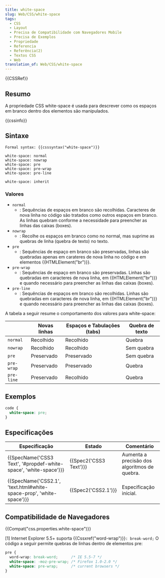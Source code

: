 ```yaml
---
title: white-space
slug: Web/CSS/white-space
tags:
  - CSS
  - Layout
  - Precisa de Compatibilidade com Navegadores Mobile
  - Precisa de Exemplos
  - Propriedade
  - Referencia
  - Referência(2)
  - Textos CSS
  - Web
translation_of: Web/CSS/white-space
---
```

{{CSSRef}}

## Resumo

A propriedade CSS white-space é usada para descrever como os espaços em branco dentro dos elementos são manipulados.

{{cssinfo}}

## Sintaxe

    Formal syntax: {{csssyntax("white-space")}}

<!---->

    white-space: normal
    white-space: nowrap
    white-space: pre
    white-space: pre-wrap
    white-space: pre-line

    white-space: inherit

### Valores

- `normal`
  - : Sequências de espaços em branco são recolhidas. Caracteres de nova linha no código são tratados como outros espaços em branco. As linhas quebram conforme a necessidade para preencher as linhas das caixas (boxes).
- `nowrap`
  - : Recolhe os espaços em branco como no normal, mas suprime as quebras de linha (quebra de texto) no texto.
- `pre`
  - : Sequências de espaço em branco são preservadas, linhas são quebradas apenas em carateres de nova linha no código e em elementos {{HTMLElement("br")}}.
- `pre-wrap`
  - : Sequências de espaço em branco são preservadas. Linhas são quebradas em caracteres de nova linha, em {{HTMLElement("br")}} e quando necessário para preencher as linhas das caixas (boxes).
- `pre-line`
  - : Sequências de espaços em branco são recolhidas. Linhas são quebradas em caracteres de nova linha, em {{HTMLElement("br")}} e quando necessário para preencher as linhas das caixas (boxes).

A tabela a seguir resume o comportamento dos valores para white-space:

|            | Novas linhas | Espaços e Tabulações (tabs) | Quebra de texto |
| ---------- | ------------ | --------------------------- | --------------- |
| `normal`   | Recolhido    | Recolhido                   | Quebra          |
| `nowrap`   | Recolhido    | Recolhido                   | Sem quebra      |
| `pre`      | Preservado   | Preservado                  | Sem quebra      |
| `pre-wrap` | Preservado   | Preservado                  | Quebra          |
| `pre-line` | Preservado   | Recolhido                   | Quebra          |

## Exemplos

```css
code {
  white-space: pre;
}
```

## Especificações

| Especificação                                                                            | Estado                       | Comentário                                   |
| ---------------------------------------------------------------------------------------- | ---------------------------- | -------------------------------------------- |
| {{SpecName('CSS3 Text', '#propdef-white-space', 'white-space')}}     | {{Spec2('CSS3 Text')}} | Aumenta a precisão dos algoritmos de quebra. |
| {{SpecName('CSS2.1', 'text.html#white-space-prop', 'white-space')}} | {{Spec2('CSS2.1')}}     | Especificação inicial.                       |

## Compatibilidade de Navegadores

{{Compat("css.properties.white-space")}}

\[1] Internet Explorer 5.5+ suporta {{Cssxref("word-wrap")}}`: break-word;`
O código a seguir permite quebras de linhas dentro de elementos pre:

```css
pre {
  word-wrap: break-word;      /* IE 5.5-7 */
  white-space: -moz-pre-wrap; /* Firefox 1.0-2.0 */
  white-space: pre-wrap;      /* current browsers */
}
```
